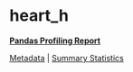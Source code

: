 # heart_h

[**Pandas Profiling Report**](https://epistasislab.github.io/penn-ml-benchmarks/profile/heart_h.html)

[Metadata](metadata.yaml) | [Summary Statistics](summary_stats.tsv)
